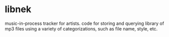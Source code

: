 # libnek
music-in-process tracker for artists. code for storing and querying library of mp3 files using a variety of categorizations, such as file name, style, etc.
